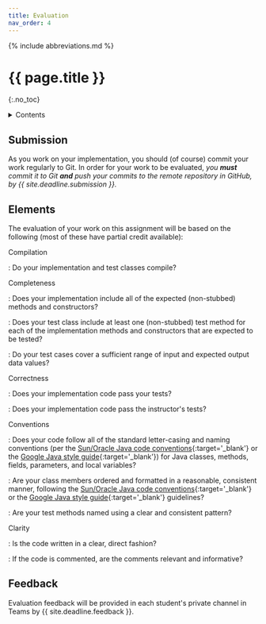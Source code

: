 ```yaml
---
title: Evaluation
nav_order: 4
---
```


{% include abbreviations.md %}

# {{ page.title }}
{:.no_toc}

<details markdown="block">
  <summary>Contents</summary>
* TOC
{:toc}
</details>

## Submission

As you work on your implementation, you should (of course) commit your work regularly to Git. In order for your work to be evaluated, _you **must** commit it to Git **and** push your commits to the remote repository in GitHub, by {{ site.deadline.submission }}._

## Elements 

The evaluation of your work on this assignment will be based on the following (most of these have partial credit available):

Compilation

: Do your implementation and test classes compile?

Completeness

: Does your implementation include all of the expected (non-stubbed) methods and constructors?

: Does your test class include at least one (non-stubbed) test method for each of the implementation methods and constructors that are expected to be tested?

: Do your test cases cover a sufficient range of input and expected output data values?

Correctness

: Does your implementation code pass your tests?

: Does your implementation code pass the instructor's tests? 

Conventions

: Does your code follow all of the standard letter-casing and naming conventions (per the [Sun/Oracle Java code conventions](https://www.oracle.com/technetwork/java/codeconvtoc-136057.html){:target='_blank'} or the [Google Java style guide](https://google.github.io/styleguide/javaguide.html){:target='_blank'}) for Java classes, methods, fields, parameters, and local variables?

: Are your class members ordered and formatted in a reasonable, consistent manner, following the [Sun/Oracle Java code conventions](https://www.oracle.com/technetwork/java/codeconvtoc-136057.html){:target='_blank'} or the [Google Java style guide](https://google.github.io/styleguide/javaguide.html){:target='_blank'} guidelines?

: Are your test methods named using a clear and consistent pattern?

Clarity

: Is the code written in a clear, direct fashion?

: If the code is commented, are the comments relevant and informative? 

## Feedback

Evaluation feedback will be provided in each student's private channel in Teams by {{ site.deadline.feedback }}.